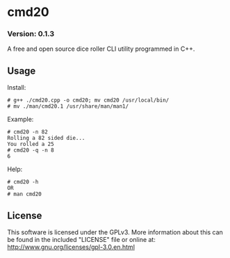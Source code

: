 # cmd20
### Version: 0.1.3

A free and open source dice roller CLI utility programmed in C++.

## Usage
Install:
```
# g++ ./cmd20.cpp -o cmd20; mv cmd20 /usr/local/bin/
# mv ./man/cmd20.1 /usr/share/man/man1/
```

Example:
```
# cmd20 -n 82
Rolling a 82 sided die...
You rolled a 25
# cmd20 -q -n 8
6
```

Help:
```
# cmd20 -h
OR
# man cmd20
```


## License
This software is licensed under the GPLv3. More information about this can be found in the included "LICENSE" file or online at: http://www.gnu.org/licenses/gpl-3.0.en.html



